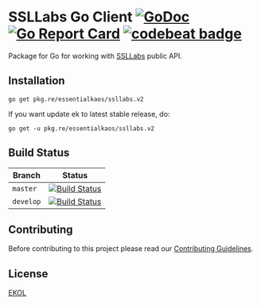 # SSLLabs Go Client [![GoDoc](https://godoc.org/pkg.re/essentialkaos/ssllabs.v2?status.svg)](https://godoc.org/pkg.re/essentialkaos/ssllabs.v2) [![Go Report Card](https://goreportcard.com/badge/github.com/essentialkaos/ssllabs)](https://goreportcard.com/report/github.com/essentialkaos/ssllabs) [![codebeat badge](https://codebeat.co/badges/021ba246-1f8a-40e0-a20f-d45399454d21)](https://codebeat.co/projects/github-com-essentialkaos-ssllabs)

Package for Go for working with [SSLLabs](https://www.ssllabs.com) public API.

## Installation

````
go get pkg.re/essentialkaos/ssllabs.v2
````

If you want update ek to latest stable release, do:

````
go get -u pkg.re/essentialkaos/ssllabs.v2
````

## Build Status

| Branch | Status |
|------------|--------|
| `master` | [![Build Status](https://travis-ci.org/essentialkaos/ssllabs.svg?branch=master)](https://travis-ci.org/essentialkaos/ssllabs) |
| `develop` | [![Build Status](https://travis-ci.org/essentialkaos/ssllabs.svg?branch=develop)](https://travis-ci.org/essentialkaos/ssllabs) |

## Contributing

Before contributing to this project please read our [Contributing Guidelines](https://github.com/essentialkaos/contributing-guidelines#contributing-guidelines).

## License

[EKOL](https://essentialkaos.com/ekol)

